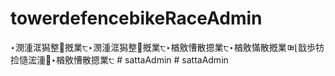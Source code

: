 ﻿# towerdefencebikeRaceAdmin
 ‣潣湩洭獡整⵲摡業੮‣潣湩洭獡整⵲摡業੮‣楢敫慒散摁業੮‣楢敫慲散摡業ㅮ⌊戠歩牥捡慥浤湩਱‣楢敫慒散摁業੮
#   s a t t a A d m i n  
 # sattaAdmin
